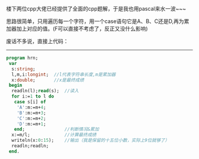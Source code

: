   楼下两位cpp大佬已经提供了全面的cpp题解，于是我也用pascal来水一波~~~
 
思路很简单，只用遍历每一个字符，用一个case语句它是A、B、C还是D,再为累加器加上对应的值。(F可以直接不考虑了，反正又没什么影响)

废话不多说，直接上代码：


------------

```pascal
program hrn;
 var
  s:string;
  l,m,i:longint;  //l代表字符串长度,m是累加器
  x:double;       //x是最终成绩
 begin
  readln(l);read(s);  //读入
  for i:=1 to l do
   case s[i] of
    'A':m:=m+4;
    'B':m:=m+3;
    'C':m:=m+2;
    'D':m:=m+1;
   end;               //判断情况&累加
  x:=m/l;             //计算最终成绩
  writeln(x:0:15);    //输出（我是保留的十五位小数，实际上9位就够了）
  readln;readln;
 end.

```
